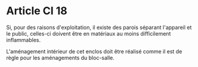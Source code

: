 # Article CI 18

Si, pour des raisons d'exploitation, il existe des parois séparant l'appareil et le public, celles-ci doivent être en matériaux au moins difficilement inflammables.

L'aménagement intérieur de cet enclos doit être réalisé comme il est de règle pour les aménagements du bloc-salle.
